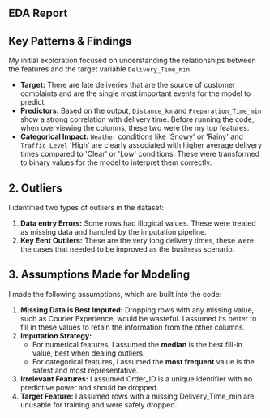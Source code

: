 
## EDA Report

## Key Patterns & Findings

My initial exploration focused on understanding the relationships between the features and the target variable `Delivery_Time_min`.

* **Target:** There are late deliveries that are the source of customer complaints and are the single most important events for the model to predict.
* **Predictors:** Based on the output, `Distance_km` and `Preparation_Time_min` show a strong correlation with delivery time. Before running the code, when overviewing the columns, these two were the my top features. 
* **Categorical Impact:** `Weather` conditions like 'Snowy' or 'Rainy' and `Traffic_Level` 'High' are clearly associated with higher average delivery times compared to 'Clear' or 'Low' conditions. These were transformed to binary values for the model to interpret them correctly. 

## 2. Outliers

I identified two types of outliers in the dataset:

1.  **Data entry Errors:** Some rows had illogical values. These were treated as missing data and handled by the imputation pipeline.
2.  **Key Eent Outliers:** These are the very long delivery times, these were the cases that needed to be improved as the business scenario. 

## 3. Assumptions Made for Modeling
I made the following assumptions, which are built into the code:

1.  **Missing Data is Best Imputed:** Dropping rows with any missing value, such as Courier Experience, would be wasteful.  I assumed its better to fill in these values to retain the information from the other columns.
2.  **Imputation Strategy:**
    * For numerical features, I assumed the **median** is the best fill-in value, best when dealing outliers.
    * For categorical features, I assumed the **most frequent** value is the safest and most representative.
3.  **Irrelevant Features:** I assumed Order_ID is a unique identifier with no predictive power and should be dropped.
4.  **Target Feature:** I assumed rows with a missing Delivery_Time_min are unusable for training and were safely dropped.
